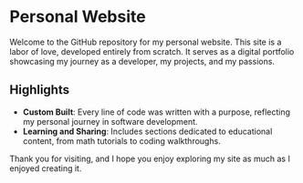 # Personal Website

Welcome to the GitHub repository for my personal website. This site is a labor of love, developed entirely from scratch. It serves as a digital portfolio showcasing my journey as a developer, my projects, and my passions.

## Highlights
- **Custom Built**: Every line of code was written with a purpose, reflecting my personal journey in software development.
- **Learning and Sharing**: Includes sections dedicated to educational content, from math tutorials to coding walkthroughs.

Thank you for visiting, and I hope you enjoy exploring my site as much as I enjoyed creating it.